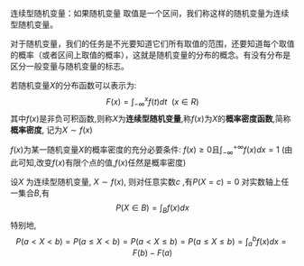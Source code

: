 


连续型随机变量：如果随机变量 取值是一个区间，我们称这样的随机变量为连续型随机变量。

对于随机变量，我们的任务是不光要知道它们所有取值的范围，还要知道每个取值的概率（或者区间上取值的概率），这就是随机变量的分布的概念。有没有分布是区分一般变量与随机变量的标志。


若随机变量$X$的分布函数可以表示为:
$$
F(x)=\int_{-\infty  }^{x}f(t)dt~~(x\in R)
$$
其中$f(x)$是非负可积函数,则称$X$为**连续型随机变量**,称$f(x)$为$X$的**概率密度函数**,简称**概率密度**, 记为$X\sim f(x)$

$f(x)$为某一随机变量$X$的概率密度的充分必要条件: $f(x)\geq 0$且$\displaystyle{\int_{-\infty }^{+\infty }f(x)dx=1}$ (由此可知,改变$f(x)$有限个点的值,$f(x)$任然是概率密度)

设$X$ 为连续型随机变量, $X\sim f(x)$, 则对任意实数$c$ ,有$P(X=c)=0$
对实数轴上任一集合$B$,有
$$
P(X\in B)=\int_{B}^{ } f(x)dx
$$
特别地,
$$
P(a<X<b)=P(a\leq  X<b)=P(a<X\leq  b)=P(a\leq  X\leq  b)=\int_{a}^{b} f(x)dx=F(b)-F(a)
$$


